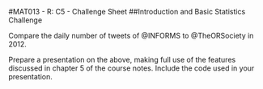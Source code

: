#MAT013 - R: C5 - Challenge Sheet
##Introduction and Basic Statistics Challenge

Compare the daily number of tweets of @INFORMS to @TheORSociety in 2012.

Prepare a presentation on the above, making full use of the features discussed in chapter 5 of the course notes. Include the code used in your presentation.
